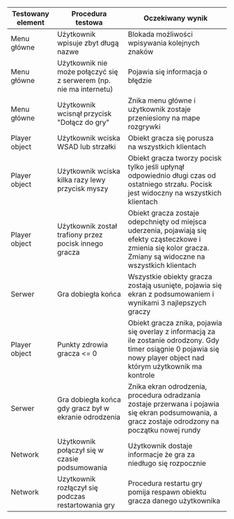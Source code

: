 | Testowany element | Procedura testowa | Oczekiwany wynik |
| ---- | ---- | ---- |
| Menu główne | Użytkownik wpisuje zbyt długą nazwe | Blokada możliwości wpisywania kolejnych znaków |
| Menu główne | Użytkownik nie może połączyć się z serwerem (np. nie ma internetu) | Pojawia się informacja o błędzie |
| Menu główne | Użytkownik wcisnął przycisk "Dołącz do gry" | Znika menu główne i użytkownik zostaje przeniesiony na mape rozgrywki |
| Player object | Użytkownik wciska WSAD lub strzałki | Obiekt gracza się porusza na wszystkich klientach |
| Player object | Użytkownik wciska kilka razy lewy przycisk myszy | Obiekt gracza tworzy pocisk tylko jeśli upłynął odpowiednio długi czas od ostatniego strzału. Pocisk jest widoczny na wszystkich klientach |
| Player object | Użytkownik został trafiony przez pocisk innego gracza | Obiekt gracza zostaje odepchnięty od miejsca uderzenia, pojawiają się efekty cząsteczkowe i zmienia się kolor gracza. Zmiany są widoczne na wszystkich klientach |
| Serwer | Gra dobiegła końca | Wszystkie obiekty gracza zostają usunięte, pojawia się ekran z podsumowaniem i wynikami 3 najlepszych graczy |
| Player object | Punkty zdrowia gracza <= 0 | Obiekt gracza znika, pojawia się overlay z informacją za ile zostanie odrodzony. Gdy timer osiągnie 0 pojawia się nowy player object nad którym użytkownik ma kontrole |
| Serwer | Gra dobiegła końca gdy gracz był w ekranie odrodzenia | Znika ekran odrodzenia, procedura odradzania zostaje przerwana i pojawia się ekran podsumowania, a gracz zostaje odrodzony na początku nowej rundy |
| Network | Użytkownik połączył się w czasie podsumowania | Użytkownik dostaje informacje że gra za niedługo się rozpocznie |
| Network | Uzytkownik rozłączył się podczas restartowania gry | Procedura restartu gry pomija respawn obiektu gracza danego użytkownika |

